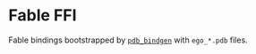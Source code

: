 # Fable FFI

Fable bindings bootstrapped by [`pdb_bindgen`](https://github.com/jamen/pdb_bindgen) with `ego_*.pdb` files.